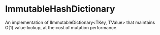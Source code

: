 # ImmutableHashDictionary
An implementation of IImmutableDictionary&lt;TKey, TValue> that maintains O(1) value lookup, at the cost of mutation performance.
